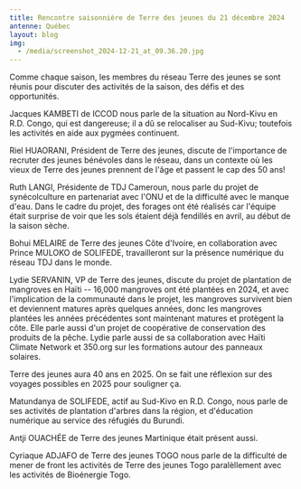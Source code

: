 ```yaml
---
title: Rencontre saisonnière de Terre des jeunes du 21 décembre 2024
antenne: Québec
layout: blog
img:
  - /media/screenshot_2024-12-21_at_09.36.20.jpg
---
```

Comme chaque saison, les membres du réseau Terre des jeunes se sont réunis pour discuter des activités de la saison, des défis et des opportunités.

Jacques KAMBETI de ICCOD nous parle de la situation au Nord-Kivu en R.D. Congo, qui est dangereuse; il a dû se relocaliser au Sud-Kivu; toutefois les activités en aide aux pygmées continuent.

Riel HUAORANI, Président de Terre des jeunes, discute de l'importance de recruter des jeunes bénévoles dans le réseau, dans un contexte où les vieux de Terre des jeunes prennent de l'âge et passent le cap des 50 ans!

Ruth LANGI, Présidente de TDJ Cameroun, nous parle du projet de synécolculture en partenariat avec l'ONU et de la difficulté avec le manque d'eau. Dans le cadre du projet, des forages ont été réalisés car l'équipe était surprise de voir que les sols étaient déjà fendillés en avril, au début de la saison sèche.

Bohui MELAIRE de Terre des jeunes Côte d'Ivoire, en collaboration avec Prince MULOKO de SOLIFEDE, travailleront sur la présence numérique du réseau TDJ dans le monde.

Lydie SERVANIN, VP de Terre des jeunes, discute du projet de plantation de mangroves en Haïti -- 16,000 mangroves ont été plantées en 2024, et avec l'implication de la communauté dans le projet, les mangroves survivent bien et deviennent matures après quelques années, donc les mangroves plantées les années précédentes sont maintenant matures et protègent la côte. Elle parle aussi d'un projet de coopérative de conservation des produits de la pêche. Lydie parle aussi de sa collaboration avec Haïti Climate Network et 350.org sur les formations autour des panneaux solaires.

Terre des jeunes aura 40 ans en 2025. On se fait une réflexion sur des voyages possibles en 2025 pour souligner ça.

Matundanya de SOLIFEDE, actif au Sud-Kivo en R.D. Congo, nous parle de ses activités de plantation d'arbres dans la région, et d'éducation numérique au service des réfugiés du Burundi.

Antji OUACHÉE de Terre des jeunes Martinique était présent aussi.

Cyriaque ADJAFO de Terre des jeunes TOGO nous parle de la difficulté de mener de front les activités de Terre des jeunes Togo paralèllement avec les activités de Bioénergie Togo.
